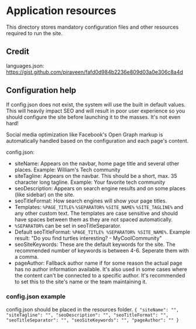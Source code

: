 # Application resources
This directory stores mandatory configuration files and other resources
required to run the site.

## Credit
languages.json: https://gist.github.com/piraveen/fafd0d984b2236e809d03a0e306c8a4d

## Configuration help
If config.json does not exist, the system will use the built in default values.
This will heavily impact SEO and will result in poor user experience so you
should configure the site before launching it to the masses. It's not even hard!

Social media optimization like Facebook's Open Graph markup is automatically handled
based on the configuration and each page's content.

config.json:
 - siteName: Appears on the navbar, home page title and several other places. Example: William's Tech community
 - siteTagline: Appears on the navbar. This should be a short, max. 35 character long tagline. Example: Your favorite tech community
 - seoDescription: Appears on search engine results and on some places (like sidebar) on the site.
 - seoTitleFormat: How search engines will show your page titles.
  - Templates: `%PAGE_TITLE%` `%SEPARATOR%` `%SITE_NAME%` `%SITE_TAGLINE%` and any other custom text. The templates are case sensitive
  and should have spaces between them as they are not spaced automatically.
  - `%SEPARATOR%` can be set in seoTitleSeparator.
  - Default seoTitleFormat: `%PAGE_TITLE% %SEPARATOR% %SITE_NAME%`. Example result: "Do you find turtles interesting? - MyCoolCommunity"
  - seoSiteKeywords: These are the default keywords for the site. The recommended number of keywords is between 4-6. Seperate them with a comma.
  - pageAuthor: Fallback author name if for some reason the actual page has no author information available. It's also used in some cases where
  the content can't be connected to a specific author. It's recommended to set this to the site's name or the team maintaining it.

### config.json example
config.json should be placed in the resources folder.
`{
    "siteName": "",
    "siteTagline": "",
    "seoDescription": "",
    "seoTitleFormat": "",
    "seoTitleSeparator": "",
    "seoSiteKeywords": "",
    "pageAuthor": ""
}`